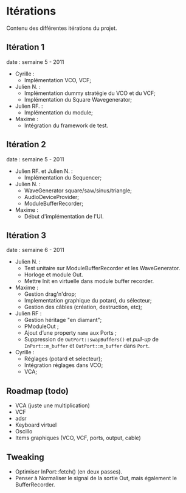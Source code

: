 Itérations
==========

Contenu des différentes itérations du projet.

Itération 1
-----------
date : semaine 5 - 2011

- Cyrille :
    - Implémentation VCO, VCF;
- Julien N. :
    - Implémentation dummy stratégie du VCO et du VCF;
    - Implémentation du Square Wavegenerator;
- Julien RF. :
    - Implémentation du module;
- Maxime :
    - Intégration du framework de test.

Itération 2
-----------
date : semaine 5 - 2011

- Julien RF. et Julien N. :
    - Implémentation du Sequencer;
- Julien N. :
    - WaveGenerator square/saw/sinus/triangle;
    - AudioDeviceProvider;
    - ModuleBufferRecorder;
- Maxime :
    - Début d'implémentation de l'UI.

Itération 3
-----------
date : semaine 6 - 2011

- Julien N. :
    - Test unitaire sur ModuleBufferRecorder et les WaveGenerator.
    - Horloge et module Out.
    - Mettre Init en virtuelle dans module buffer recorder.
- Maxime :
    - Gestion drag'n'drop;
    - Implementation graphique du potard, du sélecteur;
    - Gestion des câbles (création, destruction, etc);
- Julien RF :
    - Gestion héritage "en diamant";
    - PModuleOut ;
    - Ajout d’une property `name` aux Ports ;
    - Suppression de `OutPort::swapBuffers()` et *pull-up* de `InPort::m_buffer` et `OutPort::m_buffer` dans `Port`.
- Cyrille :
    - Réglages (potard et selecteur);
    - Intégration réglages dans VCO;
    - VCA;

Roadmap (todo)
---------
- VCA (juste une multiplication)
- VCF
- adsr
- Keyboard virtuel
- Oscillo
- Items graphiques (VCO, VCF, ports, output, cable)

Tweaking
----------
- Optimiser InPort::fetch() (en deux passes).
- Penser à Normaliser le signal de la sortie Out, mais également le BufferRecorder.